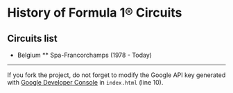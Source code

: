 History of Formula 1&reg; Circuits
==================================

Circuits list
-------------
* Belgium
** Spa-Francorchamps (1978 - Today)

---------------------------------------

If you fork the project, do not forget to modify the Google API key generated with [Google Developer Console](https://console.developers.google.com/) in `index.html` (line 10).